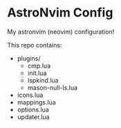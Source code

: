 # AstroNvim Config

My astronvim (neovim) configuration!

This repo contains:

- plugins/
  - cmp.lua
  - init.lua
  - lspkind.lua
  - mason-null-ls.lua
- icons.lua
- mappings.lua
- options.lua
- updater.lua
